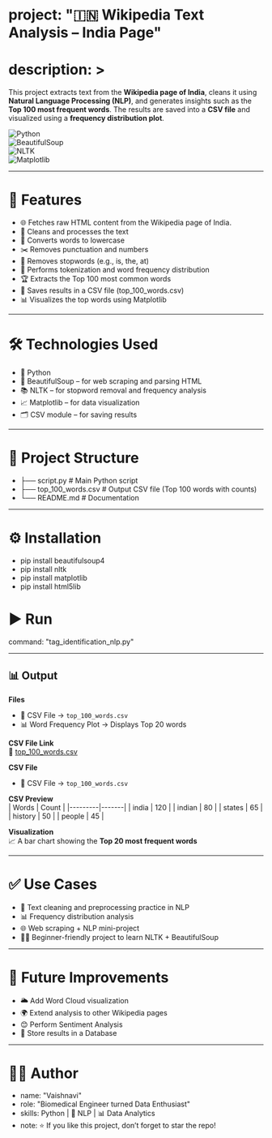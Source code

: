 # project: "🇮🇳 Wikipedia Text Analysis – India Page"
# description: >

This project extracts text from the **Wikipedia page of India**, cleans it using **Natural Language Processing (NLP)**, and generates insights such as the **Top 100 most frequent words**. The results are saved into a **CSV file** and visualized using a **frequency distribution plot**.


![Python](https://img.shields.io/badge/Python-3.8%2B-blue?logo=python)  
![BeautifulSoup](https://img.shields.io/badge/BeautifulSoup-Web%20Scraping-yellow)  
![NLTK](https://img.shields.io/badge/NLTK-NLP-green)  
![Matplotlib](https://img.shields.io/badge/Matplotlib-Visualization-orange) 


---

# 🚀 Features
  - 🌐 Fetches raw HTML content from the Wikipedia page of India.
  - 🧹 Cleans and processes the text
  - 🔡 Converts words to lowercase
  - ✂️ Removes punctuation and numbers
  - 🛑 Removes stopwords (e.g., is, the, at)
  - 📑 Performs tokenization and word frequency distribution
  - 🏆 Extracts the Top 100 most common words
  - 💾 Saves results in a CSV file (top_100_words.csv)
  - 📊 Visualizes the top words using Matplotlib

  - ---

# 🛠️ Technologies Used
  - 🐍 Python
  - 🍲 BeautifulSoup – for web scraping and parsing HTML
  - 📚 NLTK – for stopword removal and frequency analysis
  - 📈 Matplotlib – for data visualization
  - 🗂️ CSV module – for saving results

---

# 📂 Project Structure
  - ├── script.py            # Main Python script
  - ├── top_100_words.csv    # Output CSV file (Top 100 words with counts)
  - └── README.md            # Documentation

  ---

# ⚙️ Installation
  - pip install beautifulsoup4
  - pip install nltk
  - pip install matplotlib
  - pip install html5lib

# ▶️ Run
  command: "tag_identification_nlp.py"
  
----
## 📊 Output  

**Files**  
- 📄 CSV File → `top_100_words.csv`  
- 📊 Word Frequency Plot → Displays Top 20 words  

**CSV File Link**  
🔗 [top_100_words.csv](https://github.com/Vaishnavirajulu21/NLP/blob/main/top_100_words.csv)  

**CSV File**
- 📄 CSV File → `top_100_words.csv`


**CSV Preview**  
| Words   | Count |
|---------|-------|
| india   | 120   |
| indian  | 80    |
| states  | 65    |
| history | 50    |
| people  | 45    |

**Visualization**  
📈 A bar chart showing the **Top 20 most frequent words**

  
---

# ✅ Use Cases
  - 🧹 Text cleaning and preprocessing practice in NLP
  - 📊 Frequency distribution analysis
  - 🌐 Web scraping + NLP mini-project
  - 👩‍💻 Beginner-friendly project to learn NLTK + BeautifulSoup
---

 # 📌 Future Improvements
  - 🌥️ Add Word Cloud visualization
  - 🌍 Extend analysis to other Wikipedia pages
  - 😊 Perform Sentiment Analysis
  - 💾 Store results in a Database

---

# 👩‍💻 Author
 - name: "Vaishnavi"
 - role: "Biomedical Engineer turned Data Enthusiast"
 - skills: Python | 🧠 NLP | 📊 Data Analytics
 - note: ⭐ If you like this project, don’t forget to star the repo!
